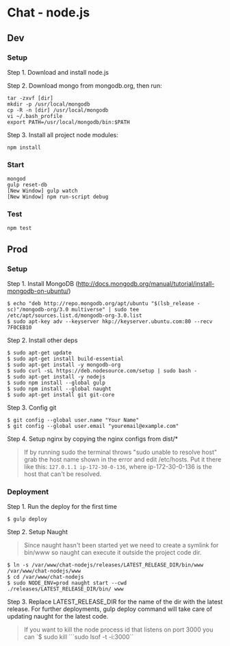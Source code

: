 # Chat - node.js

## Dev

### Setup

Step 1. Download and install node.js

Step 2. Download mongo from mongodb.org, then run:

```
tar -zxvf [dir]
mkdir -p /usr/local/mongodb
cp -R -n [dir] /usr/local/mongodb
vi ~/.bash_profile
export PATH=/usr/local/mongodb/bin:$PATH
```

Step 3. Install all project node modules:

```
npm install
```

### Start

```
mongod
gulp reset-db
[New Window] gulp watch
[New Window] npm run-script debug
```

### Test

`npm test`

## Prod


### Setup

Step 1. Install MongoDB (http://docs.mongodb.org/manual/tutorial/install-mongodb-on-ubuntu/)

```
$ echo "deb http://repo.mongodb.org/apt/ubuntu "$(lsb_release -sc)"/mongodb-org/3.0 multiverse" | sudo tee /etc/apt/sources.list.d/mongodb-org-3.0.list
$ sudo apt-key adv --keyserver hkp://keyserver.ubuntu.com:80 --recv 7F0CEB10
```

Step 2. Install other deps

```
$ sudo apt-get update
$ sudo apt-get install build-essential
$ sudo apt-get install -y mongodb-org
$ sudo curl -sL https://deb.nodesource.com/setup | sudo bash -
$ sudo apt-get install -y nodejs
$ sudo npm install --global gulp
$ sudo npm install --global naught
$ sudo apt-get install git git-core
```

Step 3. Config git

```
$ git config --global user.name "Your Name"
$ git config --global user.email "youremail@example.com"
```

Step 4. Setup nginx by copying the nginx configs from dist/*

> If by running sudo the terminal throws "sudo unable to resolve host" grab the host name shown in the error and edit /etc/hosts. Put it there like this: `127.0.1.1 ip-172-30-0-136`, where ip-172-30-0-136 is the host that can't be resolved.

### Deployment

Step 1. Run the deploy for the first time

`$ gulp deploy`

Step 2. Setup Naught

> Since naught hasn't been started yet we need to create a symlink for bin/www so naught can execute it outside the project code dir.

```
$ ln -s /var/www/chat-nodejs/releases/LATEST_RELEASE_DIR/bin/www /var/www/chat-nodejs/www
$ cd /var/www/chat-nodejs
$ sudo NODE_ENV=prod naught start --cwd ./releases/LATEST_RELEASE_DIR/bin/ www
```

Step 3. Replace LATEST_RELEASE_DIR for the name of the dir with the latest release. For further deployments, gulp deploy command will take care of updating naught for the latest code.

> If you want to kill the node process id that listens on port 3000 you can `$ sudo kill ```sudo lsof -t -i:3000``
